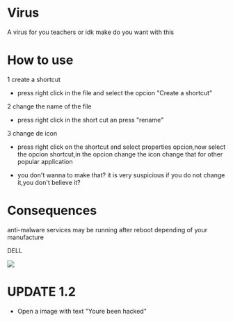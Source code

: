 # Virus
A virus for you teachers or idk make do you want with this

# How to use 

1 create a shortcut

- press right click in the file and select the opcion "Create a shortcut"

2 change the name of the file

- press right click in the short cut an press "rename"

3 change de icon

- press right click on the shortcut and select properties opcion,now select the opcion shortcut,in the opcion change the icon change that for other popular application

- you don't wanna to make that? it is very suspicious if you do not change it,you don't believe it?

# Consequences

anti-malware services may be running after reboot depending of your manufacture

DELL

<img src="https://cdn.discordapp.com/attachments/650066826243604493/1078413749280591912/image.png">


# UPDATE 1.2
- Open a image with text "Youre been hacked"
